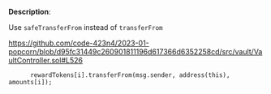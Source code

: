 **Description**:

Use `safeTransferFrom` instead of `transferFrom`

https://github.com/code-423n4/2023-01-popcorn/blob/d95fc31449c260901811196d617366d6352258cd/src/vault/VaultController.sol#L526

```solidity
      rewardTokens[i].transferFrom(msg.sender, address(this), amounts[i]);
```